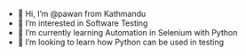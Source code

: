 - 👋 Hi, I’m @pawan from Kathmandu
- 👀 I’m interested in Software Testing
- 🌱 I’m currently learning Automation in Selenium with Python
- 💞️ I’m looking to learn how Python can be used in testing 

<!---
pawan-kc2020/pawan-kc2020 is a ✨ special ✨ repository because its `README.md` (this file) appears on your GitHub profile.
You can click the Preview link to take a look at your changes.
--->
